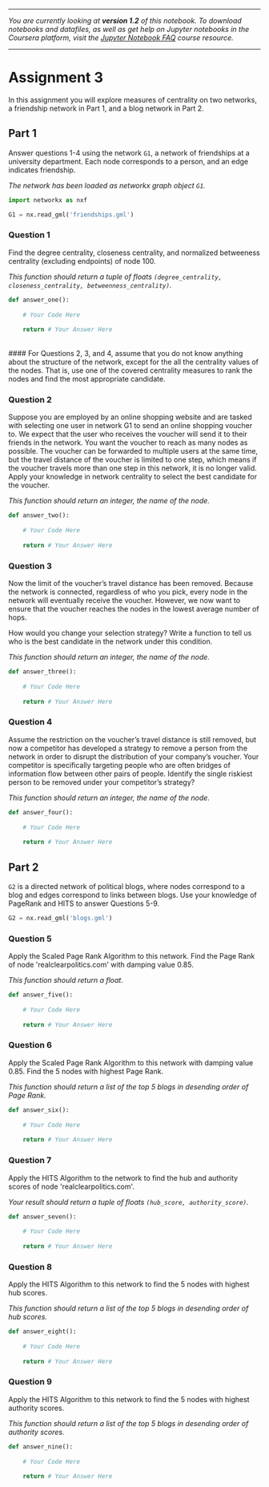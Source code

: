 
---

_You are currently looking at **version 1.2** of this notebook. To download notebooks and datafiles, as well as get help on Jupyter notebooks in the Coursera platform, visit the [Jupyter Notebook FAQ](https://www.coursera.org/learn/python-social-network-analysis/resources/yPcBs) course resource._

---

# Assignment 3

In this assignment you will explore measures of centrality on two networks, a friendship network in Part 1, and a blog network in Part 2.

## Part 1

Answer questions 1-4 using the network `G1`, a network of friendships at a university department. Each node corresponds to a person, and an edge indicates friendship. 

*The network has been loaded as networkx graph object `G1`.*


```python
import networkx as nxf

G1 = nx.read_gml('friendships.gml')
```

### Question 1

Find the degree centrality, closeness centrality, and normalized betweeness centrality (excluding endpoints) of node 100.

*This function should return a tuple of floats `(degree_centrality, closeness_centrality, betweenness_centrality)`.*


```python
def answer_one():
        
    # Your Code Here
    
    return # Your Answer Here
```

<br>
#### For Questions 2, 3, and 4, assume that you do not know anything about the structure of the network, except for the all the centrality values of the nodes. That is, use one of the covered centrality measures to rank the nodes and find the most appropriate candidate.
<br>

### Question 2

Suppose you are employed by an online shopping website and are tasked with selecting one user in network G1 to send an online shopping voucher to. We expect that the user who receives the voucher will send it to their friends in the network.  You want the voucher to reach as many nodes as possible. The voucher can be forwarded to multiple users at the same time, but the travel distance of the voucher is limited to one step, which means if the voucher travels more than one step in this network, it is no longer valid. Apply your knowledge in network centrality to select the best candidate for the voucher. 

*This function should return an integer, the name of the node.*


```python
def answer_two():
        
    # Your Code Here
    
    return # Your Answer Here
```

### Question 3

Now the limit of the voucher’s travel distance has been removed. Because the network is connected, regardless of who you pick, every node in the network will eventually receive the voucher. However, we now want to ensure that the voucher reaches the nodes in the lowest average number of hops.

How would you change your selection strategy? Write a function to tell us who is the best candidate in the network under this condition.

*This function should return an integer, the name of the node.*


```python
def answer_three():
        
    # Your Code Here
    
    return # Your Answer Here
```

### Question 4

Assume the restriction on the voucher’s travel distance is still removed, but now a competitor has developed a strategy to remove a person from the network in order to disrupt the distribution of your company’s voucher. Your competitor is specifically targeting people who are often bridges of information flow between other pairs of people. Identify the single riskiest person to be removed under your competitor’s strategy?

*This function should return an integer, the name of the node.*


```python
def answer_four():
        
    # Your Code Here
    
    return # Your Answer Here
```

## Part 2

`G2` is a directed network of political blogs, where nodes correspond to a blog and edges correspond to links between blogs. Use your knowledge of PageRank and HITS to answer Questions 5-9.


```python
G2 = nx.read_gml('blogs.gml')
```

### Question 5

Apply the Scaled Page Rank Algorithm to this network. Find the Page Rank of node 'realclearpolitics.com' with damping value 0.85.

*This function should return a float.*


```python
def answer_five():
        
    # Your Code Here
    
    return # Your Answer Here
```

### Question 6

Apply the Scaled Page Rank Algorithm to this network with damping value 0.85. Find the 5 nodes with highest Page Rank. 

*This function should return a list of the top 5 blogs in desending order of Page Rank.*


```python
def answer_six():
        
    # Your Code Here
    
    return # Your Answer Here
```

### Question 7

Apply the HITS Algorithm to the network to find the hub and authority scores of node 'realclearpolitics.com'. 

*Your result should return a tuple of floats `(hub_score, authority_score)`.*


```python
def answer_seven():
        
    # Your Code Here
    
    return # Your Answer Here
```

### Question 8 

Apply the HITS Algorithm to this network to find the 5 nodes with highest hub scores.

*This function should return a list of the top 5 blogs in desending order of hub scores.*


```python
def answer_eight():
        
    # Your Code Here
    
    return # Your Answer Here
```

### Question 9 

Apply the HITS Algorithm to this network to find the 5 nodes with highest authority scores.

*This function should return a list of the top 5 blogs in desending order of authority scores.*


```python
def answer_nine():
        
    # Your Code Here
    
    return # Your Answer Here
```
